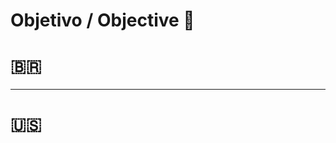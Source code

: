 # Objetivo / Objective 💭

# 🇧🇷


-----------------------------------------------------------------------------------------------------------------------------------------------------------

# 🇺🇸
